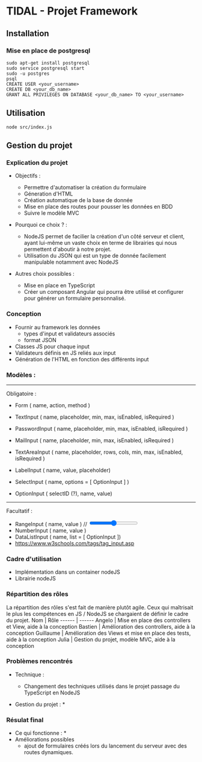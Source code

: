 # TIDAL - Projet Framework 

## Installation

### Mise en place de postgresql
```
sudo apt-get install postgresql
sudo service postgresql start
sudo -u postgres
psql
CREATE USER <your_username>
CREATE DB <your_db_name>
GRANT ALL PRIVILEGES ON DATABASE <your_db_name> TO <your_username>
``` 

## Utilisation

```
node src/index.js
```

## Gestion du projet

### Explication du projet
* Objectifs : 
    * Permettre d'automatiser la création du formulaire
    * Géneration d'HTML
    * Création automatique de la base de donnée
    * Mise en place des routes pour pousser les données en BDD
    * Suivre le modèle MVC

* Pourquoi ce choix ? : 
    * NodeJS permet de facilier la création d'un côté serveur et client, ayant lui-même un vaste choix en terme de librairies qui nous permettent d'aboutir à notre projet.
    * Utilisation du JSON qui est un type de donnée facilement manipulable notamment avec NodeJS

* Autres choix possibles : 
    * Mise en place en TypeScript
    * Créer un composant Angular qui pourra être utilisé et configurer pour générer un formulaire personnalisé.


### Conception
* Fournir au framework les données
	* types d'input et validateurs associés
	* format JSON
* Classes JS pour chaque input
* Validateurs définis en JS reliés aux input
* Génération de l'HTML en fonction des différents input

### Modèles : 

---
Obligatoire : 
* Form ( name, action,  method )
* TextInput ( name, placeholder, min, max, isEnabled, isRequired )
* PasswordInput ( name, placeholder, min, max, isEnabled, isRequired )
* MailInput ( name, placeholder, min, max, isEnabled, isRequired  )

* TextAreaInput ( name, placeholder, rows, cols, min, max, isEnabled, isRequired )
* LabelInput ( name, value, placeholder)
* SelectInput ( name, options = [ OptionInput ] )
* OptionInput ( selectID (?), name, value)

---
Facultatif : 
* RangeInput ( name, value  ) // <input type="range" id="a" name="a" value="50">
* NumberInput ( name, value )
* DataListInput ( name, list = [ OptionInput ])
* https://www.w3schools.com/tags/tag_input.asp

### Cadre d'utilisation

* Implémentation dans un container nodeJS
* Librairie nodeJS

### Répartition des rôles

La répartition des rôles s'est fait de manière plutôt agile. 
Ceux qui maîtrisait le plus les compétences en JS / NodeJS se chargaient 
de définir le cadre du projet.
Nom | Rôle
------ | ------
Angelo | Mise en place des controllers et View, aide à la conception
Bastien | Amélioration des controllers, aide à la conception
Guillaume | Amélioration des Views et mise en place des tests, aide à la conception
Julia  | Gestion du projet, modèle MVC, aide à la conception


### Problèmes rencontrés
* Technique : 
    * Changement des techniques utilisés dans le projet passage du TypeScript en NodeJS

* Gestion du projet : 
    *

### Résulat final
* Ce qui fonctionne :
    * 
* Améliorations possibles
    * ajout de formulaires créés lors du lancement du serveur avec des routes dynamiques.

